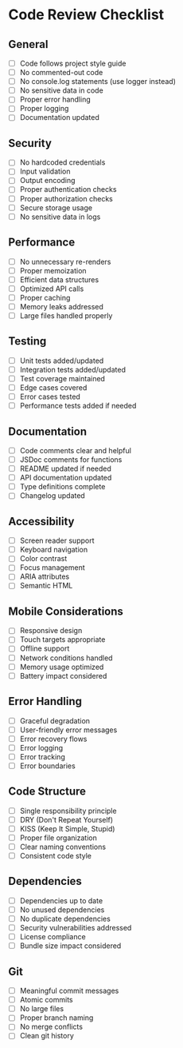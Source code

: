 # Code Review Checklist

## General
- [ ] Code follows project style guide
- [ ] No commented-out code
- [ ] No console.log statements (use logger instead)
- [ ] No sensitive data in code
- [ ] Proper error handling
- [ ] Proper logging
- [ ] Documentation updated

## Security
- [ ] No hardcoded credentials
- [ ] Input validation
- [ ] Output encoding
- [ ] Proper authentication checks
- [ ] Proper authorization checks
- [ ] Secure storage usage
- [ ] No sensitive data in logs

## Performance
- [ ] No unnecessary re-renders
- [ ] Proper memoization
- [ ] Efficient data structures
- [ ] Optimized API calls
- [ ] Proper caching
- [ ] Memory leaks addressed
- [ ] Large files handled properly

## Testing
- [ ] Unit tests added/updated
- [ ] Integration tests added/updated
- [ ] Test coverage maintained
- [ ] Edge cases covered
- [ ] Error cases tested
- [ ] Performance tests added if needed

## Documentation
- [ ] Code comments clear and helpful
- [ ] JSDoc comments for functions
- [ ] README updated if needed
- [ ] API documentation updated
- [ ] Type definitions complete
- [ ] Changelog updated

## Accessibility
- [ ] Screen reader support
- [ ] Keyboard navigation
- [ ] Color contrast
- [ ] Focus management
- [ ] ARIA attributes
- [ ] Semantic HTML

## Mobile Considerations
- [ ] Responsive design
- [ ] Touch targets appropriate
- [ ] Offline support
- [ ] Network conditions handled
- [ ] Memory usage optimized
- [ ] Battery impact considered

## Error Handling
- [ ] Graceful degradation
- [ ] User-friendly error messages
- [ ] Error recovery flows
- [ ] Error logging
- [ ] Error tracking
- [ ] Error boundaries

## Code Structure
- [ ] Single responsibility principle
- [ ] DRY (Don't Repeat Yourself)
- [ ] KISS (Keep It Simple, Stupid)
- [ ] Proper file organization
- [ ] Clear naming conventions
- [ ] Consistent code style

## Dependencies
- [ ] Dependencies up to date
- [ ] No unused dependencies
- [ ] No duplicate dependencies
- [ ] Security vulnerabilities addressed
- [ ] License compliance
- [ ] Bundle size impact considered

## Git
- [ ] Meaningful commit messages
- [ ] Atomic commits
- [ ] No large files
- [ ] Proper branch naming
- [ ] No merge conflicts
- [ ] Clean git history 